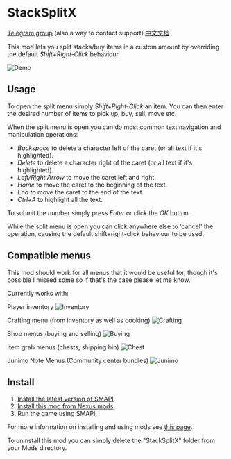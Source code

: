 StackSplitX
=========

[Telegram group](https://t.me/qixing_chat) (also a way to contact support)	[中文文档](./README_ZH.md)

This mod lets you split stacks/buy items in a custom amount by overriding the default *Shift+Right-Click* behaviour.

![Demo](Images/Demo.gif)

## Usage

To open the split menu simply *Shift+Right-Click* an item. You can then enter the desired number of items to pick up, buy, sell, move etc.

When the split menu is open you can do most common text navigation and manipulation operations:
* *Backspace* to delete a character left of the caret (or all text if it's highlighted).
* *Delete* to delete a character right of the caret (or all text if it's highlighted).
* *Left/Right Arrow* to move the caret left and right.
* *Home* to move the caret to the beginning of the text.
* *End* to move the caret to the end of the text.
* *Ctrl+A* to highlight all the text.

To submit the number simply press *Enter* or click the *OK* button.

While the split menu is open you can click anywhere else to 'cancel' the operation, causing the default shift+right-click behaviour to be used.

## Compatible menus

This mod should work for all menus that it would be useful for, though it's possible I missed some so if that's the case please let me know.

Currently works with:

Player inventory
![Inventory](Images/Inventory_Large.png)

 Crafting menu (from inventory as well as cooking)
![Crafting](Images/Crafting_Large.png)

 Shop menus (buying and selling)
![Buying](Images/Shop_Buy_Large.png)

 Item grab menus (chests, shipping bin)
![Chest](Images/Chest_Large.png)

Junimo Note Menus (Community center bundles)
![Junimo](Images/Junimo_Large.png)

## Install
1. [Install the latest version of SMAPI](https://smapi.io/).
2. [Install this mod from Nexus mods](http://www.nexusmods.com/stardewvalley/mods/798/).
3. Run the game using SMAPI.

For more information on installing and using mods see [this page](http://canimod.com/guides/using-mods).

To uninstall this mod you can simply delete the "StackSplitX" folder from your Mods directory.